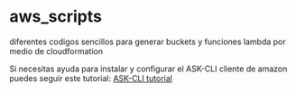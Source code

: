# aws_scripts
diferentes codigos sencillos para generar buckets y funciones lambda por medio de cloudformation

Si necesitas ayuda para instalar y configurar el ASK-CLI cliente de amazon puedes seguir este tutorial: <a href="http://balboadevelopers.com/blog/como-instalar-y-usar-ask-cli-para-tus-proyectos-de-alexa/">ASK-CLI tutorial</a>


